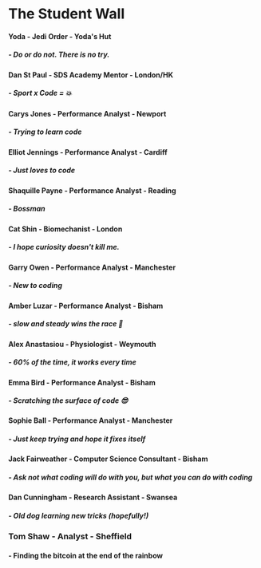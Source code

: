 # The Student Wall

#### Yoda - Jedi Order - Yoda's Hut
##### - Do or do not. There is no try.

#### Dan St Paul - SDS Academy Mentor - London/HK
##### - Sport x Code = :boom:

#### Carys Jones - Performance Analyst - Newport
##### - Trying to learn code

#### Elliot Jennings - Performance Analyst - Cardiff
##### - Just loves to code

#### Shaquille Payne - Performance Analyst - Reading
##### - Bossman

#### Cat Shin - Biomechanist - London
##### - I hope curiosity doesn't kill me.

#### Garry Owen - Performance Analyst - Manchester
##### - New to coding

#### Amber Luzar - Performance Analyst - Bisham
##### - slow and steady wins the race :snail:

#### Alex Anastasiou - Physiologist - Weymouth
##### - 60% of the time, it works every time

#### Emma Bird - Performance Analyst - Bisham
##### - Scratching the surface of code :sunglasses:

#### Sophie Ball - Performance Analyst - Manchester
##### - Just keep trying and hope it fixes itself

#### Jack Fairweather - Computer Science Consultant - Bisham
##### - Ask not what coding will do with you, but what you can do with coding

#### Dan Cunningham - Research Assistant - Swansea
##### - Old dog learning new tricks (hopefully!)

### Tom Shaw - Analyst - Sheffield
#### - Finding the bitcoin at the end of the rainbow